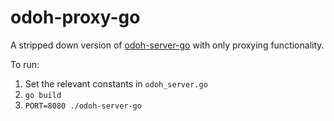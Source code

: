# odoh-proxy-go

A stripped down version of [odoh-server-go][1] with only proxying functionality.

To run:
1. Set the relevant constants in `odoh_server.go`
2. `go build`
3. `PORT=8080 ./odoh-server-go`

[1]: https://github.com/cloudflare/odoh-server-go
